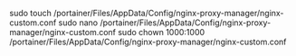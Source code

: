 
sudo touch /portainer/Files/AppData/Config/nginx-proxy-manager/nginx-custom.conf
sudo nano /portainer/Files/AppData/Config/nginx-proxy-manager/nginx-custom.conf
sudo chown 1000:1000 /portainer/Files/AppData/Config/nginx-proxy-manager/nginx-custom.conf
